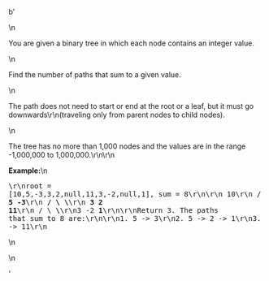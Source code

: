 b'<div class="question-description">\n<p><p>You are given a binary tree in which each node contains an integer value.</p>\n<p>Find the number of paths that sum to a given value.</p>\n<p>The path does not need to start or end at the root or a leaf, but it must go downwards\r\n(traveling only from parent nodes to child nodes).</p>\n<p>The tree has no more than 1,000 nodes and the values are in the range -1,000,000 to 1,000,000.\r\n\r\n<p><b>Example:</b>\n<pre>\r\nroot = [10,5,-3,3,2,null,11,3,-2,null,1], sum = 8\r\n\r\n      10\r\n     /  \\\r\n    <b>5</b>   <b>-3</b>\r\n   <b>/</b> <b>\\</b>    <b>\\</b>\r\n  <b>3</b>   <b>2</b>   <b>11</b>\r\n / \\   <b>\\</b>\r\n3  -2   <b>1</b>\r\n\r\nReturn 3. The paths that sum to 8 are:\r\n\r\n1.  5 -&gt; 3\r\n2.  5 -&gt; 2 -&gt; 1\r\n3. -3 -&gt; 11\r\n</pre>\n</p></p>\n</p></div>'